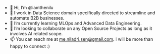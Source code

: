 - 👋 Hi, I’m @iamthenilu
- 👀 I work in Data Science domain specifically directed to streamline and automate B2B businesses.
- 🌱 I’m currently learning MLOps and Advanced Data Engineering.
- 💞️ I’m looking to collaborate on any Open Source Projects as long as it involves AI related scope.
- 📫 You can reach me at me.niladri.sen@gmail.com. I will be more than happy to connect :)

<!---
iamthenilu/iamthenilu is a ✨ special ✨ repository because its `README.md` (this file) appears on your GitHub profile.
You can click the Preview link to take a look at your changes.
--->


